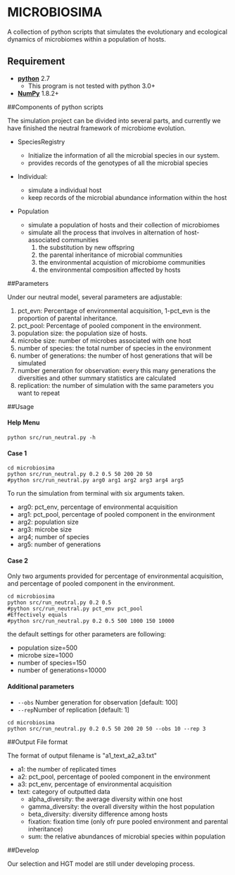 # MICROBIOSIMA

A collection of python scripts that simulates the evolutionary and ecological dynamics of microbiomes within a population of hosts.


## Requirement
* [**python**](https://www.python.org/) 2.7
  * This program is not tested with python 3.0+
* [**NumPy**](http://www.numpy.org/) 1.8.2+



##Components of python scripts

The simulation project can be divided into several parts, and currently we have
finished the neutral framework of microbiome evolution.

- SpeciesRegistry
  - Initialize the information of all the microbial species in our system.
  - provides records of the genotypes of all the microbial species


- Individual:
  - simulate a individual host
  - keep records of the microbial abundance information within the host


- Population
  - simulate a population of hosts and their collection of microbiomes
  - simulate all the process that involves in alternation of host-associated communities
    1. the substitution by new offspring
    2. the parental inheritance of microbial communities
    3. the environmental acquistion of microbiome communities
    4. the environmental composition affected by hosts


##Parameters

Under our neutral model, several parameters are adjustable:

  1. pct_evn: Percentage of environmental acquisition, 1-pct_evn is the proportion of parental inheritance.
  2. pct_pool: Percentage of pooled component in the environment.
  3. population size: the population size of hosts.
  4. microbe size: number of microbes associated with one host
  5. number of species: the total number of species in the environment
  6. number of generations: the number of host generations that will be simulated
  7. number generation for observation: every this many generations the diversities and other summary statistics are calculated
  8. replication: the number of simulation with the same parameters you want to repeat  

##Usage

#### Help Menu
```
python src/run_neutral.py -h
```

#### Case 1
```
cd microbiosima
python src/run_neutral.py 0.2 0.5 50 200 20 50
#python src/run_neutral.py arg0 arg1 arg2 arg3 arg4 arg5
```
To run the simulation from terminal with six arguments taken.
- arg0: pct_env, percentage of environmental acquisition
- arg1: pct_pool, percentage of pooled component in the environment
- arg2: population size
- arg3: microbe size
- arg4; number of species
- arg5: number of generations



#### Case 2


Only two arguments provided for percentage of environmental acquisition, and percentage of pooled component in the environment.
```
cd microbiosima
python src/run_neutral.py 0.2 0.5
#python src/run_neutral.py pct_env pct_pool
#Effectively equals
#python src/run_neutral.py 0.2 0.5 500 1000 150 10000
```
the default settings for other parameters are following:
  - population size=500
  - microbe size=1000
  - number of species=150
  - number of generations=10000


#### Additional parameters
  - `--obs` Number generation for observation [default: 100]
  - `--rep`Number of replication [default: 1]
```
cd microbiosima
python src/run_neutral.py 0.2 0.5 50 200 20 50 --obs 10 --rep 3
```

##Output File format

The format of output filename is "a1_text_a2_a3.txt"
- a1: the number of replicated times
- a2: pct_pool, percentage of pooled component in the environment
- a3: pct_env, percentage of environmental acquisition
- text: category of outputted data
  - alpha_diversity: the average diversity within one host
  - gamma_diversity: the overall diversity within the host population
  - beta_diversity: diversity difference among hosts
  - fixation: fixation time (only ofr pure pooled environment and parental inheritance)
  - sum: the relative abundances of microbial species within population

##Develop

Our selection and HGT model are still under developing process.
